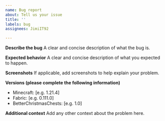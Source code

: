 ```yaml
---
name: Bug report
about: Tell us your issue
title: ''
labels: bug
assignees: JimiIT92

---
```


**Describe the bug**
A clear and concise description of what the bug is.

**Expected behavior**
A clear and concise description of what you expected to happen.

**Screenshots**
If applicable, add screenshots to help explain your problem.

**Versions (please complete the following information)**
- Minecraft: [e.g. 1.21.4]
- Fabric: [e.g. 0.111.0]
- BetterChristmasChests: [e.g. 1.0]

**Additional context**
Add any other context about the problem here.